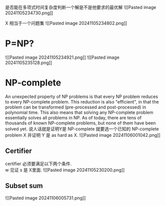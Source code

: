 是否能在多项式时间复杂度判断一个解是不是他要求的最优解
![[Pasted image 20241105234730.png]]

X 相当于一个问题集
![[Pasted image 20241105234802.png]]

# P=NP?
![[Pasted image 20241105234921.png]]
![[Pasted image 20241105235128.png]]
# NP-complete
An unexpected property of NP problems is that every NP problem reduces to every NP-complete problem. This reduction is also "efficient", in that the problem can be transformed (pre-processed and post-processed) in polynomial time.
This also means that solving any NP-complete problem essentially solves all problems in NP. As of today, there are tens of thousands of known NP-complete problems, but none of them have been solved yet.
说人话就是证明Y是 NP-complete 就要选一个已知的 NP-complete problem X 并证明 Y 是 as hard as X. 
![[Pasted image 20241106001042.png]]
## Certifier
certifier 必须要满足以下两个条件.  
w 见证 s 是 X里面. 
![[Pasted image 20241105230200.png]]
## Subset sum
![[Pasted image 20241106005731.png]]